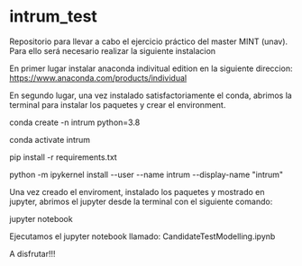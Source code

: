 # intrum_test

Repositorio para llevar a cabo el ejercicio práctico del master MINT (unav). Para ello será necesario realizar la siguiente instalacion

En primer lugar instalar anaconda indivitual edition en la siguiente direccion: https://www.anaconda.com/products/individual

En segundo lugar, una vez instalado satisfactoriamente el conda, abrimos la terminal para instalar los paquetes y crear el environment.

conda create -n intrum python=3.8

conda activate intrum

pip install -r requirements.txt

python -m ipykernel install --user --name intrum --display-name "intrum"

Una vez creado el enviroment, instalado los paquetes y mostrado en jupyter, abrimos el jupyter desde la terminal con el siguiente comando:

jupyter notebook

Ejecutamos el jupyter notebook llamado: CandidateTestModelling.ipynb

A disfrutar!!!
